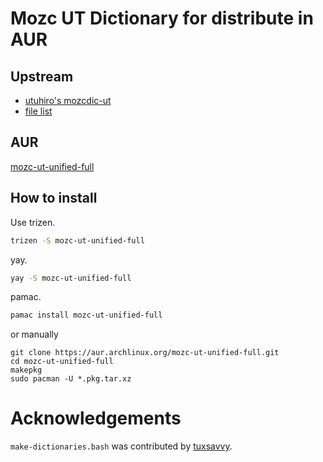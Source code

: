 ﻿# Mozc UT Dictionary for distribute in AUR

## Upstream

- [utuhiro's mozcdic-ut](http://linuxplayers.g1.xrea.com/mozc-ut.html)
- [file list](https://osdn.net/users/utuhiro/pf/utuhiro/files/)

## AUR

[mozc-ut-unified-full](https://aur.archlinux.org/packages/mozc-ut-unified-full/)

## How to install

Use trizen.

```bash
trizen -S mozc-ut-unified-full
```

yay.

```bash
yay -S mozc-ut-unified-full
```

pamac.

```bash
pamac install mozc-ut-unified-full
```

or manually

```
git clone https://aur.archlinux.org/mozc-ut-unified-full.git
cd mozc-ut-unified-full
makepkg
sudo pacman -U *.pkg.tar.xz
```

# Acknowledgements

`make-dictionaries.bash` was contributed by [tuxsavvy](https://aur.archlinux.org/packages/fcitx-mozc-ut-unified-full).
